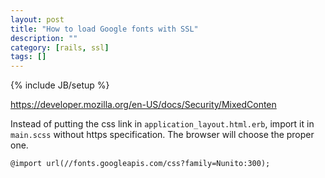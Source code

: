 ```yaml
---
layout: post
title: "How to load Google fonts with SSL"
description: ""
category: [rails, ssl]
tags: []
---
```

{% include JB/setup %}

<https://developer.mozilla.org/en-US/docs/Security/MixedConten>

Instead of putting the css link in ```application_layout.html.erb```, import it in ```main.scss``` without https specification. The browser will choose the proper one.

    @import url(//fonts.googleapis.com/css?family=Nunito:300);

